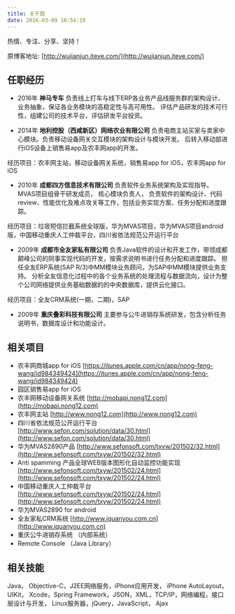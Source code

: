 ```yaml
---
title: 关于我
date: 2016-03-09 16:54:19
---
```


热情、专注、分享、坚持！

原博客地址: [http://wujianjun.iteye.com/](http://wujianjun.iteye.com/)

任职经历
-----
+ 2016年 __神马专车__
负责线上打车与线下ERP各业务产品线服务群的架构设计、业务抽象，保证各业务模块的高稳定性与高可用性。
评估产品研发的技术可行性，组建公司的技术平台，评估研发平台投资。

+ 2014年 __地利控股（西咸新区）网络农业有限公司__
负责电商主站买家与卖家中心模块。负责移动设备网关交互模块的架构设计与模块开发。
后转入移动部进行iOS设备上销售易app及农丰网app的开发。

经历项目：农丰网主站，移动设备网关系统，销售易app for iOS，农丰网app for iOS

+ 2010年 __成都四方信息技术有限公司__
负责软件业务系统架构及实现指导。MVAS项目组骨干研发成员， 核心模块负责人， 负责软件的架构设计、代码review、性能优化及难点攻关等工作，包括业务实现方案、任务分配和进度跟踪。

经历项目：垃圾短信拦截系统全球版，华为MVAS项目，华为MVAS项目android版，中国移动重庆人工仲裁平台，四川省依法规范公开运行平台

+ 2009年 __成都市全友家私有限公司__
负责Java软件的设计和开发工作，带领成都颠峰公司的同事实现代码的开发，按需求说明书进行任务分配和进度跟踪。
担任全友ERP系统(SAP R/3)中MM模块业务顾问，为SAP中MM模块提供业务支持。 分析全友信息化过程中的各个业务系统的处理流程与数据流向，设计为整个公司网络提供业务基础数据的的中央数据库，提供云化接口。

经历项目：全友CRM系统(一期，二期)，SAP

+ 2009年 __重庆叠彩科技有限公司__
主要参与公牛进销存系统研发，包含分析任务说明书，数据库设计和功能设计。

相关项目
-----
+ 农丰网商城app for iOS
[https://itunes.apple.com/cn/app/nong-feng-wang/id984349424](https://itunes.apple.com/cn/app/nong-feng-wang/id984349424)
+ 园区销售易app for iOS
+ 农丰网移动设备网关系统
[http://mobapi.nong12.com](http://mobapi.nong12.com)
+ 农丰网主站
[http://www.nong12.com](http://www.nong12.com)
+ 四川省依法规范公开运行平台
[http://www.sefon.com/solution/data/30.html](http://www.sefon.com/solution/data/30.html)
+ 华为MVAS2890产品
[http://www.sefonsoft.com/txyw/201502/32.html](http://www.sefonsoft.com/txyw/201502/32.html)
+ Anti spamming 产品全球WEB版本图形化自动监控功能实现
[http://www.sefonsoft.com/txyw/201502/24.html](http://www.sefonsoft.com/txyw/201502/24.html)
+ 中国移动重庆人工仲裁平台
[http://www.sefonsoft.com/txyw/201502/24.html](http://www.sefonsoft.com/txyw/201502/24.html)
+ 华为MVAS2890 for android
+ 全友家私CRM系统 [http://www.iquanyou.com.cn](http://www.iquanyou.com.cn)
+ 重庆公牛进销存系统 （内部系统）
+ Remote Console （Java Library）

相关技能
-----
Java， Objective-C，J2EE网络服务，iPhone应用开发， iPhone AutoLayout， UIKit，
Xcode，Spring Framework，JSON，XML，TCP/IP，网络编程，接口层设计与开发，
Linux服务器，jQuery，JavaScript， Ajax
